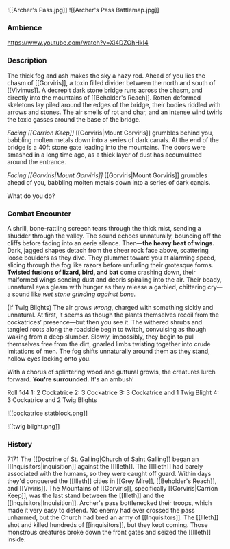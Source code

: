 ![[Archer's Pass.jpg]]
![[Archer's Pass Battlemap.jpg]]
### Ambience
https://www.youtube.com/watch?v=Xi4DZOhHkI4

### Description
The thick fog and ash makes the sky a hazy red. Ahead of you lies the chasm of [[Gorviris]], a toxin filled divider between the north and south of [[Vivimus]]. 
A decrepit dark stone bridge runs across the chasm, and directly into the mountains of [[Beholder's Reach]]. Rotten deformed skeletons lay piled around the edges of the bridge, their bodies riddled with arrows and stones. The air smells of rot and char, and an intense wind twirls the toxic gasses around the base of the bridge. 

*Facing [[Carrion Keep]]*
[[Gorviris|Mount Gorviris]] grumbles behind you, babbling molten metals down into a series of dark canals. 
At the end of the bridge is a 40ft stone gate leading into the mountains. The doors were smashed in a long time ago, as a thick layer of dust has accumulated around the entrance. 

*Facing [[Gorviris|Mount Gorviris]]*
[[Gorviris|Mount Gorviris]] grumbles ahead of you, babbling molten metals down into a series of dark canals.

What do you do?


### Combat Encounter
A shrill, bone-rattling screech tears through the thick mist, sending a shudder through the valley. The sound echoes unnaturally, bouncing off the cliffs before fading into an eerie silence. Then—**the heavy beat of wings.**
Dark, jagged shapes detach from the sheer rock face above, scattering loose boulders as they dive. They plummet toward you at alarming speed, slicing through the fog like razors before unfurling their grotesque forms. **Twisted fusions of lizard, bird, and bat** come crashing down, their malformed wings sending dust and debris spiraling into the air. Their beady, unnatural eyes gleam with hunger as they release a garbled, chittering cry—a sound like _wet stone grinding against bone._

(If Twig Blights)
The air grows _wrong_, charged with something sickly and unnatural. At first, it seems as though the plants themselves recoil from the cockatrices’ presence—but then you see it. The withered shrubs and tangled roots along the roadside begin to twitch, convulsing as though waking from a deep slumber. Slowly, impossibly, they begin to pull themselves free from the dirt, gnarled limbs twisting together into crude imitations of men. The fog shifts unnaturally around them as they stand, hollow eyes locking onto you.

With a chorus of splintering wood and guttural growls, the creatures lurch forward. **You're surrounded.** It's an ambush!

Roll 1d4
1: 2 Cockatrice
2: 3 Cockatrice 
3: 3 Cockatrice and 1 Twig Blight
4: 3 Cockatrice and 2 Twig Blights 

![[cockatrice statblock.png]]

![[twig blight.png]]


### History
7171 
	The [[Doctrine of St. Galling|Church of Saint Galling]] began an [[Inquisitors|inquisition]] against the [[Illeth]]. The [[Illeth]] had barely associated with the humans, so they were caught off guard. Within days they'd conquered the [[Illeth]] cities in [[Grey Mire]], [[Beholder's Reach]], and [[Viviris]]. The Mountains of [[Gorviris]], specifically [[Gorviris|Carrion Keep]], was the last stand between the [[Illeth]] and the [[Inquisitors|Inquisition]]. Archer's pass bottlenecked their troops, which made it very easy to defend. No enemy had ever crossed the pass unharmed, but the Church had bred an army of [[Inquisitors]]. The [[Illeth]] shot and killed hundreds of [[inquisitors]], but they kept coming. Those monstrous creatures broke down the front gates and seized the [[Illeth]] inside.